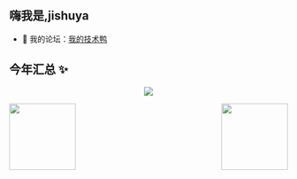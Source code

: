 ## 嗨我是,jishuya

- 👭 我的论坛：<a target="_blank" href="https://www.jishuya.cn/">我的技术鸭</a>

## 今年汇总 ✨
<a href="#">
    <p align="center">
        <img src="https://github-profile-trophy.vercel.app/?username=jishuya-cn&column=7&theme=onedark"/>
    </p>
</a>
<div style="display:flex;justify-content: space-between;">
<img align="" height="120px" src="https://github-readme-stats.vercel.app/api?username=jishuya-cn&hide_title=true&hide_border=true&show_icons=true&include_all_commits=true&line_height=21&bg_color=0,EC6C6C,FFD479,FFFC79,73FA79&theme=graywhite&locale=cn" /><img align="" height="120px" src="https://github-readme-stats.vercel.app/api/top-langs/?username=jishuya-cn&hide_title=true&hide_border=true&layout=compact&bg_color=0,73FA79,73FDFF,D783FF&theme=graywhite&locale=cn" />
</div>
